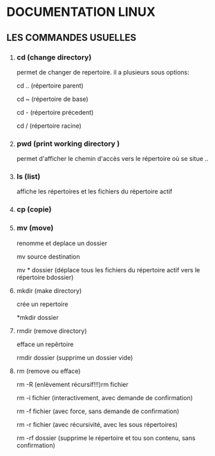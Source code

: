 # DOCUMENTATION LINUX
## LES COMMANDES USUELLES
  1) ### cd (change directory)

     permet de changer de repertoire. il a plusieurs sous options:
     
     cd .. (répertoire parent)
     
     cd ~ (répertoire de base)
     
     cd - (répertoire précedent)
     
     cd / (répertoire racine)
  2) ### pwd (print working directory )

       permet d'afficher le chemin d'accès vers le répertoire où se situe ..
  3) ### ls (list)

       affiche les répertoires et les fichiers du répertoire actif
  4) ### cp (copie)
  
  5) ### mv (move)

     renomme et deplace un dossier

     mv source destination

     mv * dossier (déplace tous les fichiers du répertoire actif vers le répertoire
    bdossier)

  6) mkdir (make directory)      

     crée un repertoire

     *mkdir dossier

  7) rmdir (remove directory)

       efface un repêrtoire

       rmdir dossier (supprime un dossier vide)

   8) rm (remove ou efface) 

      rm -R (enlèvement récursif!!!)rm fichier

      rm -i fichier (interactivement, avec demande de confirmation)

      rm -f fichier (avec force, sans demande de confirmation)

      rm -r fichier (avec récursivité, avec les sous répertoires)

      rm -rf dossier (supprime le répertoire et tou son contenu, sans confirmation)